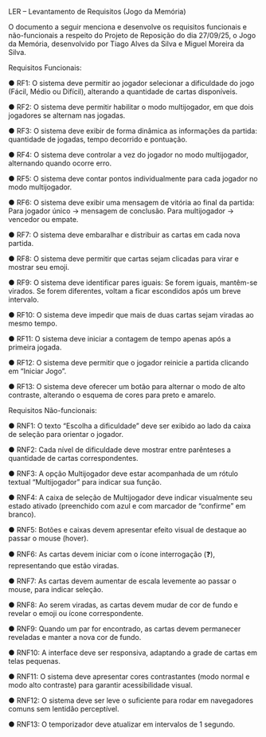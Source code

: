 LER – Levantamento de Requisitos (Jogo da Memória) 

O documento a seguir menciona e desenvolve os requisitos funcionais e não-funcionais a respeito do Projeto de Reposição do dia 27/09/25, o Jogo da Memória, desenvolvido por Tiago Alves da Silva e Miguel Moreira da Silva. 



Requisitos Funcionais: 

● RF1: O sistema deve permitir ao jogador selecionar a dificuldade do jogo (Fácil, Médio ou Difícil), alterando a quantidade de cartas disponíveis. 

● RF2: O sistema deve permitir habilitar o modo multijogador, em que dois jogadores se alternam nas jogadas. 

● RF3: O sistema deve exibir de forma dinâmica as informações da partida: quantidade de jogadas, tempo decorrido e pontuação. 

● RF4: O sistema deve controlar a vez do jogador no modo multijogador, alternando quando ocorre erro. 

● RF5: O sistema deve contar pontos individualmente para cada jogador no modo multijogador. 

● RF6: O sistema deve exibir uma mensagem de vitória ao final da partida: Para jogador único → mensagem de conclusão. Para multijogador → vencedor ou empate. 

● RF7: O sistema deve embaralhar e distribuir as cartas em cada nova partida. 

● RF8: O sistema deve permitir que cartas sejam clicadas para virar e mostrar seu emoji. 

● RF9: O sistema deve identificar pares iguais: Se forem iguais, mantêm-se virados. Se forem diferentes, voltam a ficar escondidos após um breve intervalo. 

● RF10: O sistema deve impedir que mais de duas cartas sejam viradas ao mesmo tempo. 

● RF11: O sistema deve iniciar a contagem de tempo apenas após a primeira jogada. 

● RF12: O sistema deve permitir que o jogador reinicie a partida clicando em “Iniciar Jogo”. 

● RF13: O sistema deve oferecer um botão para alternar o modo de alto contraste, alterando o esquema de cores para preto e amarelo. 



Requisitos Não-funcionais: 

● RNF1: O texto “Escolha a dificuldade” deve ser exibido ao lado da caixa de seleção para orientar o jogador. 

● RNF2: Cada nível de dificuldade deve mostrar entre parênteses a quantidade de cartas correspondentes. 

● RNF3: A opção Multijogador deve estar acompanhada de um rótulo textual “Multijogador” para indicar sua função. 

● RNF4: A caixa de seleção de Multijogador deve indicar visualmente seu estado ativado (preenchido com azul e com marcador de “confirme” em branco). 

● RNF5: Botões e caixas devem apresentar efeito visual de destaque ao passar o mouse (hover). 

● RNF6: As cartas devem iniciar com o ícone interrogação (❓), representando que estão viradas. 

● RNF7: As cartas devem aumentar de escala levemente ao passar o mouse, para indicar seleção. 

● RNF8: Ao serem viradas, as cartas devem mudar de cor de fundo e revelar o emoji ou ícone correspondente. 

● RNF9: Quando um par for encontrado, as cartas devem permanecer reveladas e manter a nova cor de fundo. 

● RNF10: A interface deve ser responsiva, adaptando a grade de cartas em telas pequenas. 

● RNF11: O sistema deve apresentar cores contrastantes (modo normal e modo alto contraste) para garantir acessibilidade visual. 

● RNF12: O sistema deve ser leve o suficiente para rodar em navegadores comuns sem lentidão perceptível. 

● RNF13: O temporizador deve atualizar em intervalos de 1 segundo.